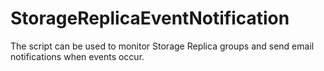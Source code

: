 # StorageReplicaEventNotification
The script can be used to monitor Storage Replica groups and send email notifications when events occur.
